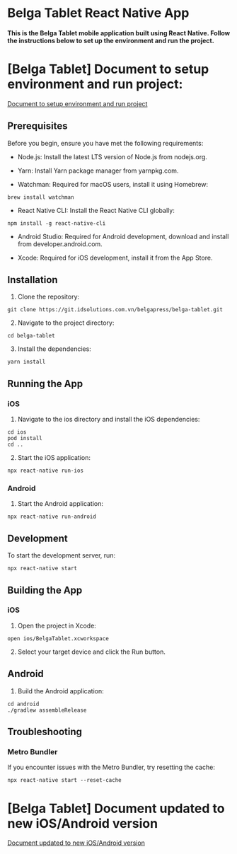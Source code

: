 # Belga Tablet React Native App
#### This is the Belga Tablet mobile application built using React Native. Follow the instructions below to set up the environment and run the project.

# [Belga Tablet] Document to setup environment and run project:
[Document to setup environment and run project](https://drive.google.com/drive/folders/1Y7o14WD_76lKtqsbzuxzr1CXPMLthbVj?usp=drive_link 'Document to setup environment and run project')

## Prerequisites

Before you begin, ensure you have met the following requirements:

* Node.js: Install the latest LTS version of Node.js from nodejs.org.

* Yarn: Install Yarn package manager from yarnpkg.com.

* Watchman: Required for macOS users, install it using Homebrew:

```
brew install watchman
```

* React Native CLI: Install the React Native CLI globally:

```
npm install -g react-native-cli
```

* Android Studio: Required for Android development, download and install from developer.android.com.

* Xcode: Required for iOS development, install it from the App Store.

## Installation

1. Clone the repository:

```
git clone https://git.idsolutions.com.vn/belgapress/belga-tablet.git
```

2. Navigate to the project directory:

```
cd belga-tablet
```

3. Install the dependencies:

```
yarn install
```

## Running the App
### iOS

1. Navigate to the ios directory and install the iOS dependencies:

```
cd ios
pod install
cd ..
```

2. Start the iOS application:

```
npx react-native run-ios
```

### Android
1. Start the Android application:

```
npx react-native run-android
```

## Development

To start the development server, run:

```
npx react-native start
```

## Building the App
### iOS
1. Open the project in Xcode:

```
open ios/BelgaTablet.xcworkspace
```

2. Select your target device and click the Run button.

## Android

1. Build the Android application:

```
cd android
./gradlew assembleRelease
```

## Troubleshooting
### Metro Bundler
If you encounter issues with the Metro Bundler, try resetting the cache:

```
npx react-native start --reset-cache
```

# [Belga Tablet] Document updated to new iOS/Android version
[Document updated to new iOS/Android version](https://docs.google.com/document/d/1GtJtVNEkgpysHTA8Q3VYEJ_8xqju-PrPKH_AlE7L4Wk/edit?usp=drive_link 'Document updated to new iOS/Android version')


